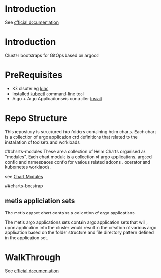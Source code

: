 
# Introduction
See  [official documentation](https://bbdsoftware.github.io/metis-cluster-bootstraps/)

# Introduction
Cluster bootstraps for GitOps based on argocd

# PreRequisites
- K8 clsuter eg [kind](https://kind.sigs.k8s.io/docs/user/quick-start/)
- Installed [kubectl](https://kubernetes.io/docs/tasks/tools/) command-line tool
- Argo + Argo Applicationsets controller   [Install](https://argocd-applicationset.readthedocs.io/en/stable/Geting-Started/)


# Repo Structure

This repository is structured into folders containing helm charts.
Each chart is a collection of argo application crd definitions that related to the installation of toolsets and workloads

##charts-modules
These are a collection  of Helm  Charts organised as  "modules". Each chart module is a collection of argo applications. argocd config and namespaces config for various related addons , operator and kubernetes worklaods.

see [Chart Modules](charts/modules/main.md)


##charts-boostrap

## metis appliciation sets

The metis appset chart contains a collection of argo applications

The metis argo applications sets contain argo application sets that will , upon application into the cluster would result in the creation of various
argo application based on the folder structure and file directory pattern defined in the application set.


# WalkThrough
See  [official documentation](https://bbdsoftware.github.io/metis-cluster-bootstraps/charts/bootstrap/main/)